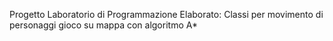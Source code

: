 Progetto Laboratorio di Programmazione 
Elaborato: Classi per movimento di personaggi gioco su mappa con algoritmo A*

